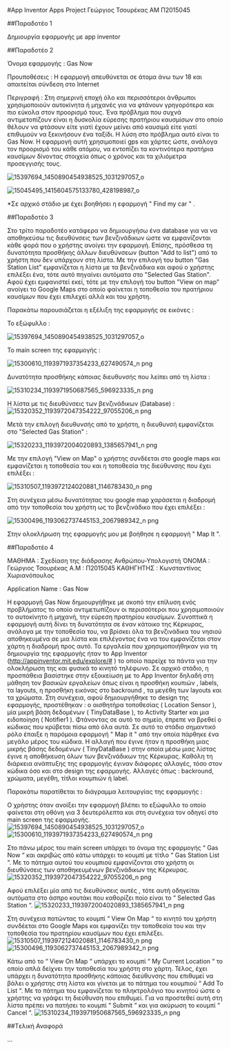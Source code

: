 #App Inventor Apps Project
Γεώργιος Τσουρέκας
ΑΜ Π2015045

##Παραδοτέο 1

Δημιουργία εφαρμογής με app inventor

##Παραδοτέο 2

Όνομα εφαρμογής : Gas Now

Προυποθέσεις : Η εφαρμογή απευθύνεται σε άτομα άνω των 18 και απαιτείται σύνδεση στο Internet

Περιγραφή : Στη σημερινή εποχή όλο και περισσότεροι άνθρωποι χρησιμοποιούν αυτοκίνητα ή μηχανές για να φτάνουν γρηγορότερα
και πιο εύκολα στον προορισμό τους. Ένα πρόβλημα που συχνά αντιμετοπίζουν είναι η δυσκολία εύρεσης πρατήριου καυσμίσων στο οποίο θέλουν να φτάσουν είτε γιατί έχουν μείνει από καυσιμά είτε γιατί επιθυμούν να ξεκινήσουν ένα ταξίδι. Η λύση στο πρόβλημα αυτό είναι το Gas Now. Η εφαρμογή αυτή χρησιμοποιεί gps και χάρτες ώστε, ανάλογα τον προορισμό του κάθε ατόμου, να εντοπίζει τα κοντινότερα πρατήρια καυσίμων δίνοντας στοιχεία όπως ο χρόνος και τα χιλιόμετρα προσεγγισής τους.

![15397694_1450890454938525_1031297057_o](https://cloud.githubusercontent.com/assets/22710477/20938471/eaa72f60-bbf3-11e6-8a57-dee591c9266b.jpg)

![15045495_1415604575133780_428198987_o](https://cloud.githubusercontent.com/assets/22710477/20938486/f7c49d5e-bbf3-11e6-98ab-008f2af28e2e.jpg)

*Σε αρχικό στάδιο με έχει βοηθήσει η εφαρμογή " Find my car " .

##Παραδοτέο 3

Στο τρίτο παραδοτέο κατάφερα να δημιουργήσω ένα database για να να αποθηκεύσω τις διευθύνσεις των βενζινάδικων ώστε να εμφανίζονται κάθε φορά που ο χρήστης ανοίγει την εφαρμογή. Επίσης, πρόσθεσα τη δυνατότητα προσθήκης άλλων διευθύνσεων (button "Add to list") από το χρήστη που δεν υπάρχουν στη λίστα. Με την επιλογή του button "Gas Station List" εμφανίζεται η λίστα με τα βενζινάδικα και αφού ο χρήστης επιλέξει ένα, τότε αυτό πηγαίνει αυτόματα στο "Selected Gas Station". Αφού έχει εμφανιστεί εκεί, τότε με την επιλογή του button "View on map" ανοίγει το Google Maps στο οποίο φαίνεται η τοποθεσία του πρατήριου καυσίμων που έχει επιλεχεί αλλά και του χρήστη.

Παρακάτω παρουσιάζεται η εξέλιξη της εφαρμογής σε εικόνες :


Το εξώφυλλο :

![15397694_1450890454938525_1031297057_o](https://cloud.githubusercontent.com/assets/22710477/20938471/eaa72f60-bbf3-11e6-8a57-dee591c9266b.jpg)


Το main screen της εφαρμογής :

![15300610_1193971937354233_627490574_n png](https://cloud.githubusercontent.com/assets/22710477/20938644/88f16780-bbf4-11e6-8d5d-793ab34aeeed.jpeg)


Δυνατότητα προσθήκης κάποιας διευθυνσής που λείπει από τη λίστα :

![15310234_1193971950687565_596923335_n png](https://cloud.githubusercontent.com/assets/22710477/20938685/b4117cb6-bbf4-11e6-9a29-b63a348fd450.jpeg)


Η λίστα με τις διευθύνσεις των βενζινάδικων (Database) :
![15320352_1193972047354222_97055206_n png](https://cloud.githubusercontent.com/assets/22710477/20938667/9eca661a-bbf4-11e6-8aa4-9b839a213e83.jpeg)


Μετά την επιλογή διευθυνσής από το χρήστη, η διευθυνσή εμφανίζεται στο "Selected Gas Station" :

![15320233_1193972004020893_1385657941_n png](https://cloud.githubusercontent.com/assets/22710477/20938680/a87cb2e4-bbf4-11e6-9e4c-9e4a74e98ce8.jpeg)


Με την επιλογή "View on Map" ο χρήστης συνδέεται στο google maps και εμφανίζεται η τοποθεσία του και η τοποθεσία της διεύθυνσης που έχει επιλέξει :

![15310507_1193972124020881_1146783430_n png](https://cloud.githubusercontent.com/assets/22710477/20938748/e228672c-bbf4-11e6-903e-a835be4e698c.jpeg)


Στη συνέχεια μέσω δυνατότητας του google map χαράσεται η διαδρομή από την τοποθεσία του χρήστη ως το βενζινάδικο που έχει επιλέξει :

![15300496_1193062737445153_2067989342_n png](https://cloud.githubusercontent.com/assets/22710477/20938758/eae11d46-bbf4-11e6-99b4-7c4d36467c8c.jpeg)

Στην ολοκλήρωση της εφαρμογής μου με βοήθησε η εφαρμογή " Map It ".

##Παραδοτέο 4

ΜΑΘΗΜΑ : Σχεδίαση της διάδρασης Ανθρώπου-Υπολογιστή
ΌΝΟΜΑ : Γεώργιος Τσουρέκας
Α.Μ : Π2015045
ΚΑΘΗΓΗΤΗΣ : Κωνσταντίνος Χωριανόπουλος

Application Name : Gas Now

Η εφαρμογή Gas Now δημιουργήθηκε με σκοπό την επίλυση ενός προβλήματος το οποίο αντιμετωπίζουν οι περισσότεροι που χρησιμοποιούν το αυτοκίνητο ή μηχανή, την εύρεση πρατηρίου καυσίμων. Συνοπτικά η εφαρμογή αυτή δίνει τη δυνατότητα σε έναν κάτοικο της Κέρκυρας, ανάλογα με την τοποθεσία του, να βρίσκει  όλα τα βενζινάδικα του νησιού αποθηκευμένα σε μια λίστα και επιλέγοντας ένα να του εμφανίζεται στον χάρτη η διαδρομή προς αυτό. Τα εργαλεία που χρησιμοποιήθηκαν  για τη δημιουργία της εφαρμογής ήταν το Αpp Inventor (http://appinventor.mit.edu/explore/# ) το οποίο  παρείχε τα πάντα για την ολοκλήρωση της και φυσικά το κινητό  τηλέφωνο. 
Σε αρχικό στάδιο, η προσπάθεια βασίστηκε στην εξοικείωση με το Αpp Ιnventor δηλαδή στη μάθηση τον βασικών εργαλείων όπως είναι η προσθήκη κουπιών , labels, τα layouts, η προσθήκη εικόνας στο backround , τα μεγέθη των layouts και τα χρώματα. Στη συνέχεια, αφού δημιουργήθηκε το design της εφαρμογής, προστέθηκαν : ο αισθητήρα τοποθεσίας ( Location Sensor ), μία μικρή βάση δεδομένων ( TinyDataBase ), το Activity Starter και μια ειδοποίηση ( Notifier1 ). Φτάνοντας σε αυτό το σημείο, έπρεπε να βρεθεί ο κώδικας που κρύβεται πίσω από όλα αυτά. Σε αυτό το στάδιο σημαντικό ρόλο έπαιξε η παρόμοια εφαρμογή " Map it " από την οποία πάρθηκε ένα μεγάλο μέρος του κώδικα. Η αλλαγή που έγινε ήταν η προσθήκη μιας μικρής βάσης δεδομένων ( TinyDataBase ) στην οποία μέσω μιας λίστας έγινε η αποθήκευση  όλων των βενζινάδικων της Κέρκυρας. Καθόλη τη διάρκεια ανάπτυξης της εφαρμογής έγιναν διάφορες αλλαγές, τόσο στον κώδικα όσο και στο design της εφαρμογής. Αλλαγές όπως : backround, χρώματα, μεγέθη, τίτλοι κουμπιών ή label.

Παρακάτω παρατίθεται το διάγραμμα λειτουργίας της εφαρμογής :

Ο χρήστης όταν ανοίξει την εφαρμογή βλέπει το εξώφυλλο το οποίο φαίνεται στη οθόνη για 3 δευτερόλεπτα και στη συνέχεια τον οδηγεί στο main screen της εφαρμογής.
![15397694_1450890454938525_1031297057_o](https://cloud.githubusercontent.com/assets/22710477/20938471/eaa72f60-bbf3-11e6-8a57-dee591c9266b.jpg)
![15300610_1193971937354233_627490574_n png](https://cloud.githubusercontent.com/assets/22710477/20938644/88f16780-bbf4-11e6-8d5d-793ab34aeeed.jpeg)

Στο πάνω μέρος του main screen υπάρχει το όνομα της εφαρμογής  “ Gas Now “ και ακριβώς από κάτω υπάρχει το κουμπί με τίτλο “ Gas Station List “.  Με το πάτημα αυτού του κουμπιού εμφανίζονται στο χρήστη οι διευθύνσεις των αποθηκευμένων βενζινάδικων της Κέρκυρας.
![15320352_1193972047354222_97055206_n png](https://cloud.githubusercontent.com/assets/22710477/20938667/9eca661a-bbf4-11e6-8aa4-9b839a213e83.jpeg)

Αφού επιλέξει μία από τις διευθύνσεις αυτές , τότε αυτή οδηγείται αυτόματα στο άσπρο κουτάκι που καθορίζει ποίο είναι το “ Selected Gas Station “.
![15320233_1193972004020893_1385657941_n png](https://cloud.githubusercontent.com/assets/22710477/20938680/a87cb2e4-bbf4-11e6-9e4c-9e4a74e98ce8.jpeg)

Στη συνέχεια πατώντας  το κουμπί “ View On Map “ το κινητό του χρήστη συνδέεται στο Google Maps και εμφανίζει την τοποθεσία του και την τοποθεσία του πρατηρίου καυσίμων που έχει επιλέξει.
![15310507_1193972124020881_1146783430_n png](https://cloud.githubusercontent.com/assets/22710477/20938748/e228672c-bbf4-11e6-903e-a835be4e698c.jpeg)
![15300496_1193062737445153_2067989342_n png](https://cloud.githubusercontent.com/assets/22710477/20938758/eae11d46-bbf4-11e6-99b4-7c4d36467c8c.jpeg)

Κάτω από το “ View On Map “ υπάρχει το κουμπί “ My Current Location “ το οποίο απλά δείχνει την τοποθεσία του χρήστη στο χάρτη. Τέλος, έχει υπάρχει η δυνατότητα προσθήκης κάποιας διεύθυνσης  που επιθυμεί να βάλει ο χρήστης στη λίστα και γίνεται με το πάτημα του κουμπιού “ Add To List “. Με το πάτημα του εμφανίζεται το πληκτρολόγιο του κινητού ώστε ο χρήστης  να γράψει τη διεύθυνση που επιθυμεί. Για να προστεθεί αυτή στη λίστα  πρέπει να πατήσει το κουμπί “ Submit “ και για ακύρωση το κουμπί “ Cancel “.
![15310234_1193971950687565_596923335_n png](https://cloud.githubusercontent.com/assets/22710477/20938685/b4117cb6-bbf4-11e6-9a29-b63a348fd450.jpeg)



##Tελική Αναφορά

...
